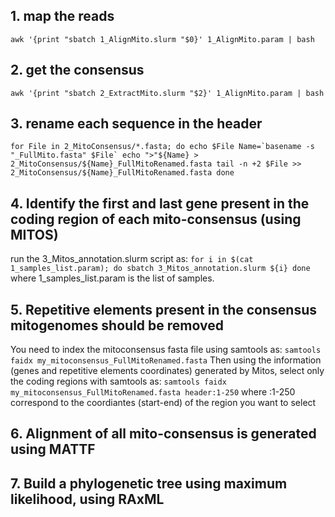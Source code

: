 ## 1. map the reads

``
awk '{print "sbatch 1_AlignMito.slurm "$0}' 1_AlignMito.param | bash
``

## 2. get the consensus 

``
awk '{print "sbatch 2_ExtractMito.slurm "$2}' 1_AlignMito.param | bash
``

## 3. rename each sequence in the header 

``
for File in 2_MitoConsensus/*.fasta; do
echo $File
Name=`basename -s "_FullMito.fasta" $File`
echo ">"${Name} > 2_MitoConsensus/${Name}_FullMitoRenamed.fasta
tail -n +2 $File >> 2_MitoConsensus/${Name}_FullMitoRenamed.fasta
done
``

## 4. Identify the first and last gene present in the coding region of each mito-consensus (using MITOS)

run the 3_Mitos_annotation.slurm script as:
``
    for i in $(cat 1_samples_list.param); do
    sbatch 3_Mitos_annotation.slurm ${i}
    done
``
where 1_samples_list.param is the list of samples.

## 5. Repetitive elements present in the consensus mitogenomes should be removed
You need to index the mitoconsensus fasta file using samtools as:
``
samtools faidx my_mitoconsensus_FullMitoRenamed.fasta
``
Then using the information (genes and repetitive elements coordinates) generated by Mitos, select only the coding regions with samtools as:
``
  samtools faidx my_mitoconsensus_FullMitoRenamed.fasta header:1-250
``
where :1-250 correspond to the coordiantes (start-end) of the region you want to select

## 6. Alignment of all mito-consensus is generated using MATTF

## 7. Build a phylogenetic tree using maximum likelihood, using RAxML
